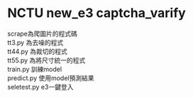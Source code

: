 # NCTU new_e3 captcha_varify

scrape為爬圖片的程式碼<br>
tt3.py 為去噪的程式<br>
tt44.py 為裁切的程式<br>
tt55.py 為將尺寸統一的程式<br>
train.py 訓練model<br>
predict.py 使用model預測結果<br>
seletest.py e3一鍵登入<br>
